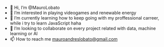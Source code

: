 - 👋 Hi, I’m @MauroLobato
- 👀 I’m interested in playing videogames and renewable energy
- 🌱 I’m currently learning how to keep going with my proffessional carreer, while i try to learn JavaScript haha
- 💞️ I’m looking to collaborate on every project related with data, machine learning or AI
- 📫 How to reach me mauroandreslobato@gmail.com

<!---
MauroLobato/MauroLobato is a ✨ special ✨ repository because its `README.md` (this file) appears on your GitHub profile.
You can click the Preview link to take a look at your changes.
--->
